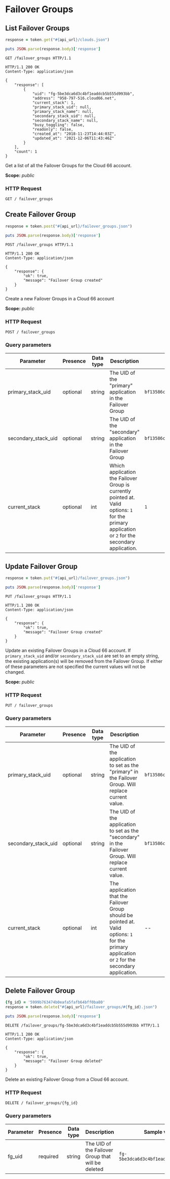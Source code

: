 # Failover Groups

## List Failover Groups

```ruby
response = token.get("#{api_url}/clouds.json")

puts JSON.parse(response.body)['response']
```

```http
GET /failover_groups HTTP/1.1
```

```http
HTTP/1.1 200 OK
Content-Type: application/json

{
    "response": [
        {
            "uid": "fg-5be3dca6d3c4bf1eaddcb5b555d993bb",
            "address": "958-797-516.cloud66.net",
            "current_stack": 1,
            "primary_stack_uid": null,
            "primary_stack_name": null,
            "secondary_stack_uid": null,
            "secondary_stack_name": null,
            "busy_toggling": false,
            "readonly": false,
            "created_at": "2018-11-23T14:44:03Z",
            "updated_at": "2021-12-06T11:43:46Z"
        }
    ],
    "count": 1
}
```

Get a list of all the Failover Groups for the Cloud 66 account.

<aside class="notice">
<b>Scope:</b> <i>public</i>
</aside>

### HTTP Request

`GET / failover_groups`

## Create Failover Group

```ruby
response = token.post("#{api_url}/failover_groups.json")

puts JSON.parse(response.body)['response']
```

```http
POST /failover_groups HTTP/1.1
```

```http
HTTP/1.1 200 OK
Content-Type: application/json

{
    "response": {
        "ok": true,
        "message": "Failover Group created"
    }
}

```

Create a new Failover Groups in a Cloud 66 account

<aside class="notice">
<b>Scope:</b> <i>public</i>
</aside>

### HTTP Request

`POST / failover_groups`

### Query parameters

| Parameter | Presence | Data type | Description | Sample value |
| --- | --- | --- | --- | --- |
| primary_stack_uid | optional | string | The UID of the "primary" application in the Failover Group | `bf13586c5c8fbd6272f9ce78c74aea6c` |
| secondary_stack_uid | optional | string | The UID of the "secondary" application in the Failover Group | `bf13586c5c8fbd6272f9ce78c74aea6c` |
| current_stack | optional | int | Which application the Failover Group is currently pointed at. Valid options: `1` for the primary application or `2` for the secondary application. | `1` |


## Update	 Failover Group

```ruby
response = token.put("#{api_url}/failover_groups.json")

puts JSON.parse(response.body)['response']
```

```http
PUT /failover_groups HTTP/1.1
```

```http
HTTP/1.1 200 OK
Content-Type: application/json

{
    "response": {
        "ok": true,
        "message": "Failover Group created"
    }
}

```

Update an existing Failover Groups in a Cloud 66 account. If  `primary_stack_uid` and/or `secondary_stack_uid` are set to an empty string, the existing application(s) will be removed from the Failover Group. If either of these parameters are not specified the current values will not be changed.

<aside class="notice">
<b>Scope:</b> <i>public</i>
</aside>

### HTTP Request

`PUT / failover_groups`

### Query parameters

| Parameter | Presence | Data type | Description | Sample value |
| --- | --- | --- | --- | --- |
| primary_stack_uid | optional | string | The UID of the application to set as the "primary" in the Failover Group. Will replace current value. | `bf13586c5c8fbd6272f9ce78c74aea6c` |
| secondary_stack_uid | optional | string | The UID of the application to set as the "secondary" in the Failover Group. Will replace current value. | `bf13586c5c8fbd6272f9ce78c74aea6c` |
| current_stack | optional | int | The application that the Failover Group should be pointed at. Valid options: `1` for the primary application or `2` for the secondary application. | -- |


## Delete	 Failover Group

```ruby
{fg_id} = '5999b763474b0eafa5fafb64bff0ba80'
response = token.delete("#{api_url}/failover_groups/#{fg_id}.json")

puts JSON.parse(response.body)['response']
```

```http
DELETE /failover_groups/fg-5be3dca6d3c4bf1eaddcb5b555d993bb HTTP/1.1
```

```http
HTTP/1.1 200 OK
Content-Type: application/json

{
    "response": {
        "ok": true,
        "message": "Failover Group deleted"
    }
}

```

Delete an existing Failover Group from a Cloud 66 account.

### HTTP Request

`DELETE / failover_groups/{fg_id}`

### Query parameters

| Parameter | Presence | Data type | Description | Sample value |
| --- | --- | --- | --- | --- |
| fg_uid | required | string | The UID of the Failover Group that will be deleted | `fg-5be3dca6d3c4bf1eaddcb5b555d993bb` |